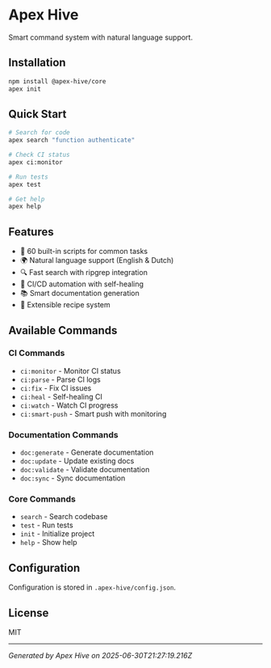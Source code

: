 # Apex Hive

Smart command system with natural language support.

## Installation

```bash
npm install @apex-hive/core
apex init
```

## Quick Start

```bash
# Search for code
apex search "function authenticate"

# Check CI status
apex ci:monitor

# Run tests
apex test

# Get help
apex help
```

## Features

- 🚀 60 built-in scripts for common tasks
- 🌍 Natural language support (English & Dutch)
- 🔍 Fast search with ripgrep integration
- 🤖 CI/CD automation with self-healing
- 📚 Smart documentation generation
- 🔧 Extensible recipe system

## Available Commands

### CI Commands
- `ci:monitor` - Monitor CI status
- `ci:parse` - Parse CI logs
- `ci:fix` - Fix CI issues
- `ci:heal` - Self-healing CI
- `ci:watch` - Watch CI progress
- `ci:smart-push` - Smart push with monitoring

### Documentation Commands
- `doc:generate` - Generate documentation
- `doc:update` - Update existing docs
- `doc:validate` - Validate documentation
- `doc:sync` - Sync documentation

### Core Commands
- `search` - Search codebase
- `test` - Run tests
- `init` - Initialize project
- `help` - Show help

## Configuration

Configuration is stored in `.apex-hive/config.json`.

## License

MIT

---
*Generated by Apex Hive on 2025-06-30T21:27:19.216Z*

